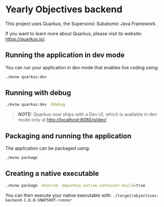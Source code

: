 # Yearly Objectives backend

This project uses Quarkus, the Supersonic Subatomic Java Framework.

If you want to learn more about Quarkus, please visit its website: <https://quarkus.io/>.

## Running the application in dev mode

You can run your application in dev mode that enables live coding using:

```sh
./mvnw quarkus:dev
```

## Running with debug

```sh
./mvnw quarkus:dev -Ddebug
```


> **_NOTE:_**  Quarkus now ships with a Dev UI, which is available in dev mode only at <http://localhost:8080/q/dev/>.

## Packaging and running the application

The application can be packaged using:

```sh
./mvnw package
```
## Creating a native executable

```sh
./mvnw package -Dnative -Dquarkus.native.container-build=true
```

You can then execute your native executable with: `./target/objectives-backend-1.0.0-SNAPSHOT-runner`